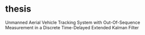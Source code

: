 # thesis
Unmanned Aerial Vehicle Tracking System with Out-Of-Sequence Measurement in a Discrete Time-Delayed Extended Kalman Filter
